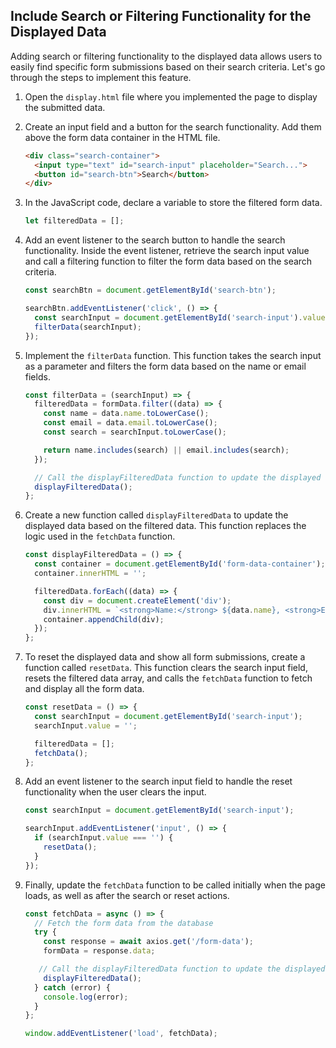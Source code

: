 ## Include Search or Filtering Functionality for the Displayed Data

Adding search or filtering functionality to the displayed data allows users to easily find specific form submissions based on their search criteria. Let's go through the steps to implement this feature.

1. Open the `display.html` file where you implemented the page to display the submitted data.

2. Create an input field and a button for the search functionality. Add them above the form data container in the HTML file.

   ```html
   <div class="search-container">
     <input type="text" id="search-input" placeholder="Search...">
     <button id="search-btn">Search</button>
   </div>
   ```

3. In the JavaScript code, declare a variable to store the filtered form data.

   ```javascript
   let filteredData = [];
   ```

4. Add an event listener to the search button to handle the search functionality. Inside the event listener, retrieve the search input value and call a filtering function to filter the form data based on the search criteria.

   ```javascript
   const searchBtn = document.getElementById('search-btn');

   searchBtn.addEventListener('click', () => {
     const searchInput = document.getElementById('search-input').value;
     filterData(searchInput);
   });
   ```

5. Implement the `filterData` function. This function takes the search input as a parameter and filters the form data based on the name or email fields.

   ```javascript
   const filterData = (searchInput) => {
     filteredData = formData.filter((data) => {
       const name = data.name.toLowerCase();
       const email = data.email.toLowerCase();
       const search = searchInput.toLowerCase();

       return name.includes(search) || email.includes(search);
     });

     // Call the displayFilteredData function to update the displayed data
     displayFilteredData();
   };
   ```

6. Create a new function called `displayFilteredData` to update the displayed data based on the filtered data. This function replaces the logic used in the `fetchData` function.

   ```javascript
   const displayFilteredData = () => {
     const container = document.getElementById('form-data-container');
     container.innerHTML = '';

     filteredData.forEach((data) => {
       const div = document.createElement('div');
       div.innerHTML = `<strong>Name:</strong> ${data.name}, <strong>Email:</strong> ${data.email}`;
       container.appendChild(div);
     });
   };
   ```

7. To reset the displayed data and show all form submissions, create a function called `resetData`. This function clears the search input field, resets the filtered data array, and calls the `fetchData` function to fetch and display all the form data.

   ```javascript
   const resetData = () => {
     const searchInput = document.getElementById('search-input');
     searchInput.value = '';

     filteredData = [];
     fetchData();
   };
   ```

8. Add an event listener to the search input field to handle the reset functionality when the user clears the input.

   ```javascript
   const searchInput = document.getElementById('search-input');

   searchInput.addEventListener('input', () => {
     if (searchInput.value === '') {
       resetData();
     }
   });
   ```

9. Finally, update the `fetchData` function to be called initially when the page loads, as well as after the search or reset actions.

   ```javascript
   const fetchData = async () => {
     // Fetch the form data from the database
     try {
       const response = await axios.get('/form-data');
       formData = response.data;

      // Call the displayFilteredData function to update the displayed data
       displayFilteredData();
     } catch (error) {
       console.log(error);
     }
   };

   window.addEventListener('load', fetchData);
   ```

